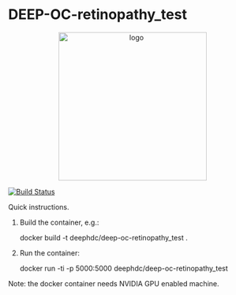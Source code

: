 DEEP-OC-retinopathy_test
============================================


<div align="center">
<img src="https://marketplace.deep-hybrid-datacloud.eu/images/logo-deep.png" alt="logo" width="300"/>
</div>

[![Build Status](https://jenkins.indigo-datacloud.eu/buildStatus/icon?job=Pipeline-as-code/DEEP-OC-org/DEEP-OC-retinopathy_test/test)](https://jenkins.indigo-datacloud.eu/job/Pipeline-as-code/job/DEEP-OC-org/job/DEEP-OC-retinopathy_test/job/test)


Quick instructions.

1. Build the container, e.g.:

    docker build -t deephdc/deep-oc-retinopathy_test .

2. Run the container:

    docker run -ti -p 5000:5000 deephdc/deep-oc-retinopathy_test

Note: the docker container needs NVIDIA GPU enabled machine.


